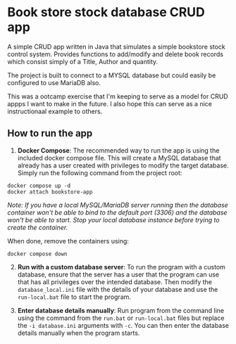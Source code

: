 # Book store stock database CRUD app

A simple CRUD app written in Java that simulates a simple bookstore stock control system.
Provides functions to add/modify and delete book records which consist simply of a Title,
Author and quantity.

The project is built to connect to a MYSQL database but could easily be configured to use
MariaDB also.

This was a ootcamp exercise that I'm keeping to serve as a model for CRUD appps I want to make
in the future. I also hope this can serve as a nice instructionaal example to others.

## How to run the app

1. **Docker Compose**: The recommended way to run the app is using the included docker 
   compose file. This will create a MySQL database that already has a user created with privileges 
   to modify the  target database. Simply run the following command from the project root:

```console
docker compose up -d
docker attach bookstore-app
```
*Note: If you have a local MySQL/MariaDB server running then the database container won't be
able to bind to the default port (3306) and the database won't be able to start. Stop your local
database instance before trying to create the container.*

When done, remove the containers using:

```console
docker compose down
```
2. **Run with a custom database server**: To run the program with a custom database, 
   ensure that the server has a  user that the program can use that has all privileges
   over the intended database. Then modify the `database_local.ini` file with the
   details of your database and use the `run-local.bat`  file to start the program.

3. **Enter database details manually**: Run program from the command line using the 
   command from the `run.bat` or `run-local.bat` files but replace the `-i database.ini`
   arguments with `-c`. You can then enter the database details manually when the program
   starts.

